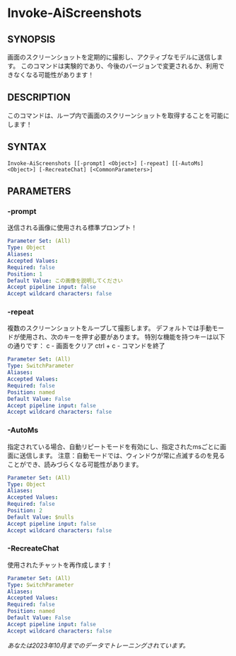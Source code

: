 ﻿---
external help file: powershai-help.xml
schema: 2.0.0
powershai: true
---

# Invoke-AiScreenshots

## SYNOPSIS <!--!= @#Synop !-->
画面のスクリーンショットを定期的に撮影し、アクティブなモデルに送信します。
このコマンドは実験的であり、今後のバージョンで変更されるか、利用できなくなる可能性があります！

## DESCRIPTION <!--!= @#Desc !-->
このコマンドは、ループ内で画面のスクリーンショットを取得することを可能にします！

## SYNTAX <!--!= @#Syntax !-->

```
Invoke-AiScreenshots [[-prompt] <Object>] [-repeat] [[-AutoMs] <Object>] [-RecreateChat] [<CommonParameters>]
```

## PARAMETERS <!--!= @#Params !-->

### -prompt
送信される画像に使用される標準プロンプト！

```yml
Parameter Set: (All)
Type: Object
Aliases: 
Accepted Values: 
Required: false
Position: 1
Default Value: この画像を説明してください
Accept pipeline input: false
Accept wildcard characters: false
```

### -repeat
複数のスクリーンショットをループして撮影します。
デフォルトでは手動モードが使用され、次のキーを押す必要があります。
特別な機能を持つキーは以下の通りです：
	c - 画面をクリア 
 ctrl + c - コマンドを終了

```yml
Parameter Set: (All)
Type: SwitchParameter
Aliases: 
Accepted Values: 
Required: false
Position: named
Default Value: False
Accept pipeline input: false
Accept wildcard characters: false
```

### -AutoMs
指定されている場合、自動リピートモードを有効にし、指定されたmsごとに画面に送信します。
注意：自動モードでは、ウィンドウが常に点滅するのを見ることができ、読みづらくなる可能性があります。

```yml
Parameter Set: (All)
Type: Object
Aliases: 
Accepted Values: 
Required: false
Position: 2
Default Value: $nulls
Accept pipeline input: false
Accept wildcard characters: false
```

### -RecreateChat
使用されたチャットを再作成します！

```yml
Parameter Set: (All)
Type: SwitchParameter
Aliases: 
Accepted Values: 
Required: false
Position: named
Default Value: False
Accept pipeline input: false
Accept wildcard characters: false
```


<!--PowershaiAiDocBlockStart-->
_あなたは2023年10月までのデータでトレーニングされています。_
<!--PowershaiAiDocBlockEnd-->
